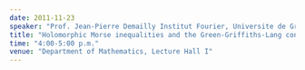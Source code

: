 ```yaml
---
date: 2011-11-23
speaker: "Prof. Jean-Pierre Demailly Institut Fourier, Universite de Grenoble France"
title: "Holomorphic Morse inequalities and the Green-Griffiths-Lang conjecture--Part I"
time: "4:00-5:00 p.m." 
venue: "Department of Mathematics, Lecture Hall I"
---
```


